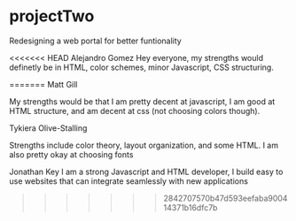 # projectTwo
Redesigning a web portal for better funtionality

<<<<<<< HEAD
Alejandro Gomez
Hey everyone, my strengths would definetly be in HTML, color schemes, minor Javascript, CSS structuring. 

=======
Matt Gill

My strengths would be that I am pretty decent at javascript, I am good at HTML structure, and am decent at css (not choosing colors though).

Tykiera Olive-Stalling

Strengths include color theory, layout organization, and some HTML. I am also pretty okay at choosing fonts

Jonathan Key
I am a strong Javascript and HTML developer, I build easy to use websites that can integrate seamlessly with new applications
>>>>>>> 2842707570b47d593eefaba900414371b16dfc7b
